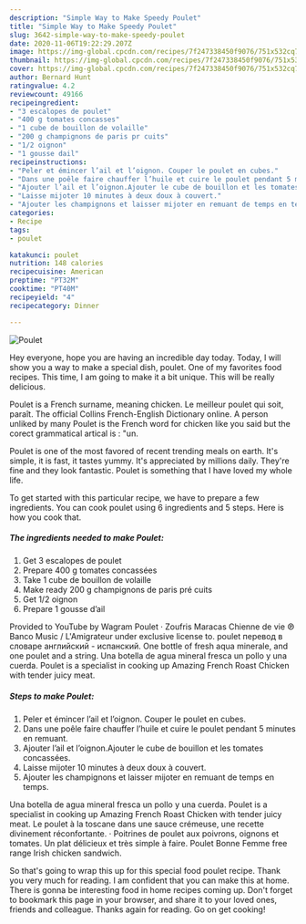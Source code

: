 ```yaml
---
description: "Simple Way to Make Speedy Poulet"
title: "Simple Way to Make Speedy Poulet"
slug: 3642-simple-way-to-make-speedy-poulet
date: 2020-11-06T19:22:29.207Z
image: https://img-global.cpcdn.com/recipes/7f247338450f9076/751x532cq70/poulet-photo-principale-de-la-recette.jpg
thumbnail: https://img-global.cpcdn.com/recipes/7f247338450f9076/751x532cq70/poulet-photo-principale-de-la-recette.jpg
cover: https://img-global.cpcdn.com/recipes/7f247338450f9076/751x532cq70/poulet-photo-principale-de-la-recette.jpg
author: Bernard Hunt
ratingvalue: 4.2
reviewcount: 49166
recipeingredient:
- "3 escalopes de poulet"
- "400 g tomates concasses"
- "1 cube de bouillon de volaille"
- "200 g champignons de paris pr cuits"
- "1/2 oignon"
- "1 gousse dail"
recipeinstructions:
- "Peler et émincer l’ail et l’oignon. Couper le poulet en cubes."
- "Dans une poêle faire chauffer l’huile et cuire le poulet pendant 5 minutes en remuant."
- "Ajouter l’ail et l’oignon.Ajouter le cube de bouillon et les tomates concassées."
- "Laisse mijoter 10 minutes à deux doux à couvert."
- "Ajouter les champignons et laisser mijoter en remuant de temps en temps."
categories:
- Recipe
tags:
- poulet

katakunci: poulet 
nutrition: 148 calories
recipecuisine: American
preptime: "PT32M"
cooktime: "PT40M"
recipeyield: "4"
recipecategory: Dinner

---
```



![Poulet](https://img-global.cpcdn.com/recipes/7f247338450f9076/751x532cq70/poulet-photo-principale-de-la-recette.jpg)

Hey everyone, hope you are having an incredible day today. Today, I will show you a way to make a special dish, poulet. One of my favorites food recipes. This time, I am going to make it a bit unique. This will be really delicious.

Poulet is a French surname, meaning chicken. Le meilleur poulet qui soit, paraît. The official Collins French-English Dictionary online. A person unliked by many Poulet is the French word for chicken like you said but the corect grammatical artical is : &#34;un.

Poulet is one of the most favored of recent trending meals on earth. It's simple, it is fast, it tastes yummy. It's appreciated by millions daily. They're fine and they look fantastic. Poulet is something that I have loved my whole life.


To get started with this particular recipe, we have to prepare a few ingredients. You can cook poulet using 6 ingredients and 5 steps. Here is how you cook that.

<!--inarticleads1-->

##### The ingredients needed to make Poulet:

1. Get 3 escalopes de poulet
1. Prepare 400 g tomates concassées
1. Take 1 cube de bouillon de volaille
1. Make ready 200 g champignons de paris pré cuits
1. Get 1/2 oignon
1. Prepare 1 gousse d’ail


Provided to YouTube by Wagram Poulet · Zoufris Maracas Chienne de vie ℗ Banco Music / L&#39;Amigrateur under exclusive license to. poulet перевод в словаре английский - испанский. One bottle of fresh aqua minerale, and one poulet and a string. Una botella de agua mineral fresca un pollo y una cuerda. Poulet is a specialist in cooking up Amazing French Roast Chicken with tender juicy meat. 

<!--inarticleads2-->

##### Steps to make Poulet:

1. Peler et émincer l’ail et l’oignon. Couper le poulet en cubes.
1. Dans une poêle faire chauffer l’huile et cuire le poulet pendant 5 minutes en remuant.
1. Ajouter l’ail et l’oignon.Ajouter le cube de bouillon et les tomates concassées.
1. Laisse mijoter 10 minutes à deux doux à couvert.
1. Ajouter les champignons et laisser mijoter en remuant de temps en temps.


Una botella de agua mineral fresca un pollo y una cuerda. Poulet is a specialist in cooking up Amazing French Roast Chicken with tender juicy meat. Le poulet à la toscane dans une sauce crémeuse, une recette divinement réconfortante. · Poitrines de poulet aux poivrons, oignons et tomates. Un plat délicieux et très simple à faire. Poulet Bonne Femme free range Irish chicken sandwich. 

So that's going to wrap this up for this special food poulet recipe. Thank you very much for reading. I am confident that you can make this at home. There is gonna be interesting food in home recipes coming up. Don't forget to bookmark this page in your browser, and share it to your loved ones, friends and colleague. Thanks again for reading. Go on get cooking!
